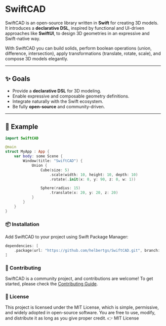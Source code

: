 # SwiftCAD

SwiftCAD is an open-source library written in **Swift** for creating 3D models.  
It introduces a **declarative DSL**, inspired by functional and UI-driven approaches like **SwiftUI**, to design 3D geometries in an expressive and Swift-native way.

With SwiftCAD you can build solids, perform boolean operations (union, difference, intersection), apply transformations (translate, rotate, scale), and compose 3D models elegantly.

---

## ✨ Goals

- Provide a **declarative DSL** for 3D modeling.  
- Enable expressive and composable geometry definitions.  
- Integrate naturally with the Swift ecosystem.  
- Be fully **open-source** and community-driven.  

---

## 🚀 Example

```swift
import SwiftCAD

@main
struct MyApp : App {
    var body: some Scene {
        Window(title: "SwiftCAD") {
            Union {
                Cube(size: 5)
                    .scale(width: 10, height: 10, depth: 10)
                    .rotate(.init(x: 0, y: 90, z: 0, w: 1))

                Sphere(radius: 15)
                    .translate(x: 20, y: 20, z: 20)
            }
        }
    }
}
```

### 📦 Installation

Add SwiftCAD to your project using Swift Package Manager:

```swift
dependencies: [
    .package(url: "https://github.com/helbertgs/SwiftCAD.git", branch: "main")
]
```

###  🤝 Contributing

SwiftCAD is a community project, and contributions are welcome!
To get started, please check the [Contributing Guide]().

### 📄 License

This project is licensed under the MIT License, which is simple, permissive, and widely adopted in open-source software.
You are free to use, modify, and distribute it as long as you give proper credit.
👉 MIT License